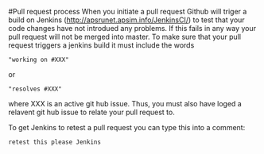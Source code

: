 #Pull request process
When you initiate a pull request Github will triger a build on Jenkins (http://apsrunet.apsim.info/JenkinsCI/) to test that your code changes have not introdued any problems.  If this fails in any way your pull request will not be merged into master.  To make sure that your pull request triggers a jenkins build it must include the words

	"working on #XXX"
or 

	"resolves #XXX"
    
where XXX is an active git hub issue.  Thus, you must also have loged a relavent git hub issue to relate your pull request to.

To get Jenkins to retest a pull request you can type this into a comment:

	retest this please Jenkins
